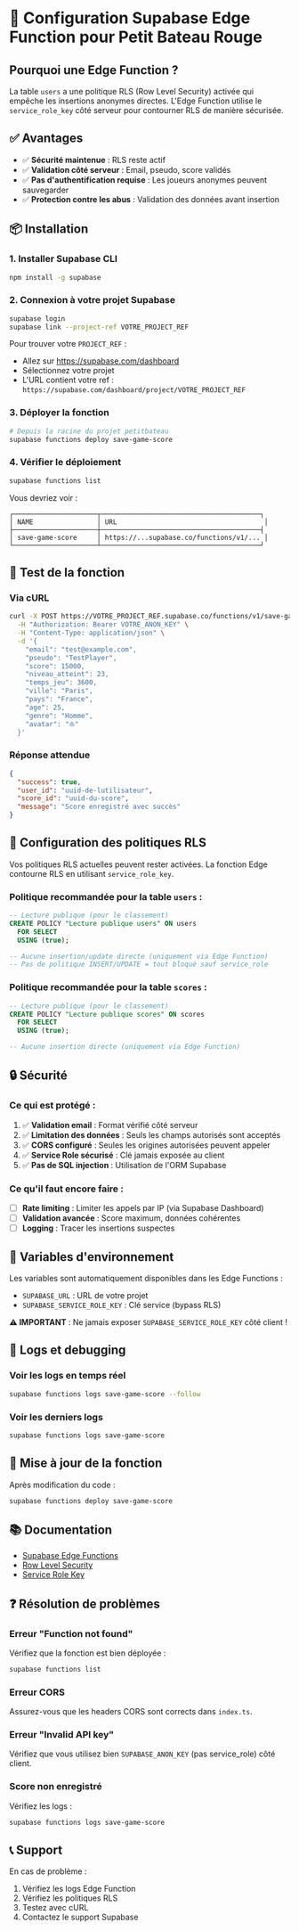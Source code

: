 # 🔐 Configuration Supabase Edge Function pour Petit Bateau Rouge

## Pourquoi une Edge Function ?

La table `users` a une politique RLS (Row Level Security) activée qui empêche les insertions anonymes directes. L'Edge Function utilise le `service_role_key` côté serveur pour contourner RLS de manière sécurisée.

## ✅ Avantages

- ✅ **Sécurité maintenue** : RLS reste actif
- ✅ **Validation côté serveur** : Email, pseudo, score validés
- ✅ **Pas d'authentification requise** : Les joueurs anonymes peuvent sauvegarder
- ✅ **Protection contre les abus** : Validation des données avant insertion

## 📦 Installation

### 1. Installer Supabase CLI

```bash
npm install -g supabase
```

### 2. Connexion à votre projet Supabase

```bash
supabase login
supabase link --project-ref VOTRE_PROJECT_REF
```

Pour trouver votre `PROJECT_REF` :
- Allez sur https://supabase.com/dashboard
- Sélectionnez votre projet
- L'URL contient votre ref : `https://supabase.com/dashboard/project/VOTRE_PROJECT_REF`

### 3. Déployer la fonction

```bash
# Depuis la racine du projet petitbateau
supabase functions deploy save-game-score
```

### 4. Vérifier le déploiement

```bash
supabase functions list
```

Vous devriez voir :
```
┌─────────────────────┬────────────────────────────────────────┐
│ NAME                │ URL                                     │
├─────────────────────┼────────────────────────────────────────┤
│ save-game-score     │ https://...supabase.co/functions/v1/... │
└─────────────────────┴────────────────────────────────────────┘
```

## 🧪 Test de la fonction

### Via cURL

```bash
curl -X POST https://VOTRE_PROJECT_REF.supabase.co/functions/v1/save-game-score \
  -H "Authorization: Bearer VOTRE_ANON_KEY" \
  -H "Content-Type: application/json" \
  -d '{
    "email": "test@example.com",
    "pseudo": "TestPlayer",
    "score": 15000,
    "niveau_atteint": 23,
    "temps_jeu": 3600,
    "ville": "Paris",
    "pays": "France",
    "age": 25,
    "genre": "Homme",
    "avatar": "⛵"
  }'
```

### Réponse attendue

```json
{
  "success": true,
  "user_id": "uuid-de-lutilisateur",
  "score_id": "uuid-du-score",
  "message": "Score enregistré avec succès"
}
```

## 🔧 Configuration des politiques RLS

Vos politiques RLS actuelles peuvent rester activées. La fonction Edge contourne RLS en utilisant `service_role_key`.

### Politique recommandée pour la table `users` :

```sql
-- Lecture publique (pour le classement)
CREATE POLICY "Lecture publique users" ON users
  FOR SELECT
  USING (true);

-- Aucune insertion/update directe (uniquement via Edge Function)
-- Pas de politique INSERT/UPDATE = tout bloqué sauf service_role
```

### Politique recommandée pour la table `scores` :

```sql
-- Lecture publique (pour le classement)
CREATE POLICY "Lecture publique scores" ON scores
  FOR SELECT
  USING (true);

-- Aucune insertion directe (uniquement via Edge Function)
```

## 🔒 Sécurité

### Ce qui est protégé :

1. ✅ **Validation email** : Format vérifié côté serveur
2. ✅ **Limitation des données** : Seuls les champs autorisés sont acceptés
3. ✅ **CORS configuré** : Seules les origines autorisées peuvent appeler
4. ✅ **Service Role sécurisé** : Clé jamais exposée au client
5. ✅ **Pas de SQL injection** : Utilisation de l'ORM Supabase

### Ce qu'il faut encore faire :

- [ ] **Rate limiting** : Limiter les appels par IP (via Supabase Dashboard)
- [ ] **Validation avancée** : Score maximum, données cohérentes
- [ ] **Logging** : Tracer les insertions suspectes

## 🔑 Variables d'environnement

Les variables sont automatiquement disponibles dans les Edge Functions :

- `SUPABASE_URL` : URL de votre projet
- `SUPABASE_SERVICE_ROLE_KEY` : Clé service (bypass RLS)

**⚠️ IMPORTANT** : Ne jamais exposer `SUPABASE_SERVICE_ROLE_KEY` côté client !

## 📝 Logs et debugging

### Voir les logs en temps réel

```bash
supabase functions logs save-game-score --follow
```

### Voir les derniers logs

```bash
supabase functions logs save-game-score
```

## 🚀 Mise à jour de la fonction

Après modification du code :

```bash
supabase functions deploy save-game-score
```

## 📚 Documentation

- [Supabase Edge Functions](https://supabase.com/docs/guides/functions)
- [Row Level Security](https://supabase.com/docs/guides/auth/row-level-security)
- [Service Role Key](https://supabase.com/docs/guides/api/api-keys)

## ❓ Résolution de problèmes

### Erreur "Function not found"

Vérifiez que la fonction est bien déployée :
```bash
supabase functions list
```

### Erreur CORS

Assurez-vous que les headers CORS sont corrects dans `index.ts`.

### Erreur "Invalid API key"

Vérifiez que vous utilisez bien `SUPABASE_ANON_KEY` (pas service_role) côté client.

### Score non enregistré

Vérifiez les logs :
```bash
supabase functions logs save-game-score
```

## 📞 Support

En cas de problème :
1. Vérifiez les logs Edge Function
2. Vérifiez les politiques RLS
3. Testez avec cURL
4. Contactez le support Supabase
